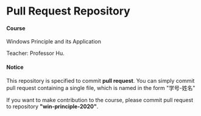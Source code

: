 # Pull Request Repository

#### Course

Windows Principle and its Application

Teacher: Professor Hu.

#### Notice

This repository is specified to commit **pull request**. You can simply commit pull request containing a single file, which is named in the form "学号-姓名"

If you want to make contribution to the course, please commit pull request to repository **"win-principle-2020"**.

